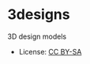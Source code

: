 # 3designs
3D design models

* License:  [CC BY-SA][CCB01]

[CCB01]: http://creativecommons.org/licenses/by-sa/4.0/
